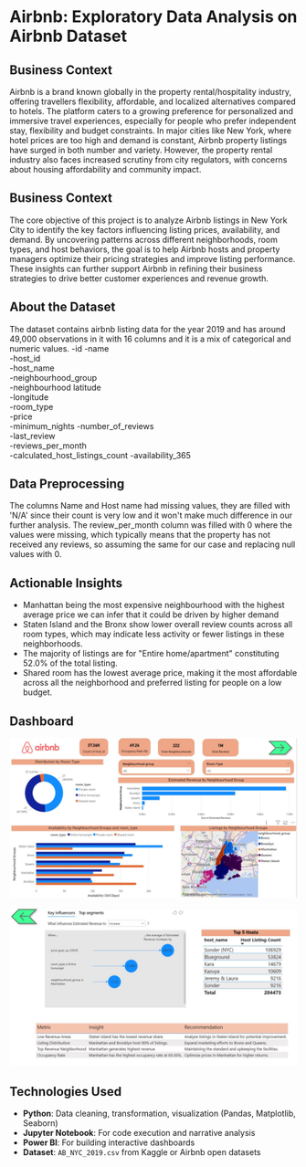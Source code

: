 #  Airbnb: Exploratory Data Analysis on Airbnb Dataset

## Business Context 
Airbnb is a brand known globally in the property rental/hospitality industry, offering travellers flexibility, affordable, and localized alternatives compared to hotels. The platform caters to a growing preference for personalized and immersive travel experiences, especially for people who prefer independent stay, flexibility and budget constraints. In major cities like New York, where hotel prices are too high and demand is constant, Airbnb property listings have surged in both number and variety. 
However, the property rental industry also faces increased scrutiny from city regulators, with concerns about housing affordability and community impact.


##  Business Context

The core objective of this project is to analyze Airbnb listings in New York City to identify the key factors influencing listing prices, availability, and demand. By uncovering patterns across different neighborhoods, room types, and host behaviors, the goal is to help Airbnb hosts and property managers optimize their pricing strategies and improve listing performance. These insights can further support Airbnb in refining their business strategies to drive better customer experiences and revenue growth.

##  About the Dataset
The  dataset contains airbnb listing data for the year 2019 and has around 49,000 observations in it with 16 columns and it is a mix of categorical and numeric values.
-id	
-name	
-host_id	
-host_name	
-neighbourhood_group	
-neighbourhood	latitude	
-longitude	
-room_type	
-price	
-minimum_nights	
-number_of_reviews	
-last_review	
-reviews_per_month	
-calculated_host_listings_count	
-availability_365

##  Data Preprocessing  
The columns Name and Host name had missing values, they are filled with 'N/A' since their count is very low and it won't make much difference in our further analysis. The review_per_month column was filled with 0 where the values were missing, which typically means that the property has not received any reviews, so assuming the same for our case and replacing null values with 0.

## Actionable Insights  
- Manhattan being the most expensive neighbourhood with the highest average price we can infer that it could be driven by higher demand
- Staten Island and the Bronx show lower overall review counts across all room types, which may indicate less activity or fewer listings in these neighborhoods.
- The majority of listings are for "Entire home/apartment" constituting 52.0% of the total listing.
- Shared room has the lowest average price, making it the most affordable across all the neighborhood and preferred listing for people on a low budget.

## Dashboard
![Dashboard Page 1](images/Airbnb_Dashboard_1.JPG)

![Dashboard Page 2](images/Airbnb_Dashboard_2.JPG)


## Technologies Used

- **Python**: Data cleaning, transformation, visualization (Pandas, Matplotlib, Seaborn)
- **Jupyter Notebook**: For code execution and narrative analysis
- **Power BI**: For building interactive dashboards
- **Dataset**: `AB_NYC_2019.csv` from Kaggle or Airbnb open datasets



